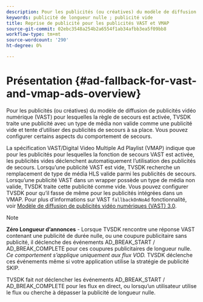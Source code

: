 ```yaml
---
description: Pour les publicités (ou créatives) du modèle de diffusion de publicités vidéo numérique (VAST) pour lesquelles la règle de secours est activée, TVSDK traite une publicité avec un type de média non valide comme une publicité vide et tente d’utiliser des publicités de secours à sa place. Vous pouvez configurer certains aspects du comportement de secours.
keywords: publicité de longueur nulle ; publicité vide
title: Reprise de publicité pour les publicités VAST et VMAP
source-git-commit: 02ebc3548a254b2a6554f1ab34afbb3ea5f09bb8
workflow-type: tm+mt
source-wordcount: '290'
ht-degree: 0%

---
```


# Présentation {#ad-fallback-for-vast-and-vmap-ads-overview}

Pour les publicités (ou créatives) du modèle de diffusion de publicités vidéo numérique (VAST) pour lesquelles la règle de secours est activée, TVSDK traite une publicité avec un type de média non valide comme une publicité vide et tente d’utiliser des publicités de secours à sa place. Vous pouvez configurer certains aspects du comportement de secours.

La spécification VAST/Digital Video Multiple Ad Playlist (VMAP) indique que pour les publicités pour lesquelles la fonction de secours VAST est activée, les publicités vides déclenchent automatiquement l’utilisation des publicités de secours. Lorsqu’une publicité VAST est vide, TVSDK recherche un remplacement de type de média HLS valide parmi les publicités de secours. Lorsqu’une publicité VAST dans un wrapper possède un type de média non valide, TVSDK traite cette publicité comme vide. Vous pouvez configurer TVSDK pour qu’il fasse de même pour les publicités intégrées dans un VMAP. Pour plus d’informations sur VAST `fallbackOnNoAd` fonctionnalité, voir [Modèle de diffusion de publicités vidéo numériques (VAST) 3.0](https://www.iab.net/guidelines/508676/digitalvideo/vsuite/vast).

>[!NOTE]
>
>**Zéro Longueur d’annonces** - Lorsque TVSDK rencontre une réponse VAST contenant une publicité de durée nulle, ou une coupure publicitaire sans publicité, il déclenche des événements AD_BREAK_START / AD_BREAK_COMPLETE pour ces coupures publicitaires de longueur nulle. *Ce comportement s’applique uniquement aux flux VOD.* TVSDK déclenche ces événements même si votre application utilise la stratégie de publicité SKIP.
>
>TVSDK fait *not* déclencher les événements AD_BREAK_START / AD_BREAK_COMPLETE pour les flux en direct, ou lorsqu’un utilisateur utilise le flux ou cherche à dépasser la publicité de longueur nulle.
